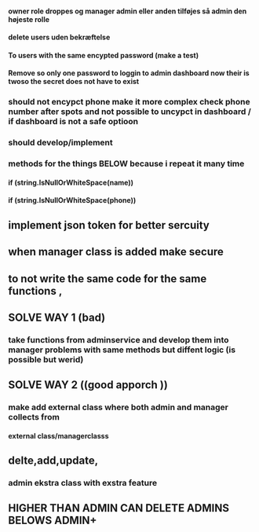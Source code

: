 #### owner role droppes og manager admin eller anden tilføjes så admin den højeste rolle 

#### delete users uden bekræftelse

#### To users with the same encypted password (make a test)

#### Remove so only one password to loggin to admin dashboard now their is twoso the secret does not have to exist 


### should  not encypct phone make it more complex check phone number after spots and not possible to uncypct in dashboard / if dashboard is not a safe optioon

### should develop/implement
### methods for the things BELOW because i repeat it many time 

 #### if (string.IsNullOrWhiteSpace(name))
 ####  if (string.IsNullOrWhiteSpace(phone))


## implement json token for better sercuity 


 ## when manager class is added make secure
 ## to not write the same code for the same functions , 


## SOLVE WAY 1 (bad)
 ### take functions from adminservice and develop them into manager problems with same methods but diffent logic (is possible but werid)




## SOLVE WAY 2 ((good apporch ))
 ### make add external class where both admin and manager collects from 
 #### external class/managerclasss
 ## delte,add,update,

 ### admin ekstra class with exstra feature


## HIGHER THAN ADMIN CAN DELETE ADMINS BELOWS ADMIN+


